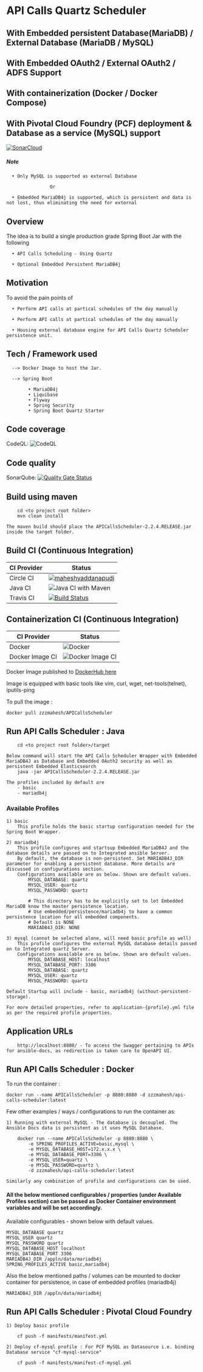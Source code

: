 # API Calls Quartz Scheduler
## With Embedded persistent Database(MariaDB) / External Database (MariaDB / MySQL)
## With Embedded OAuth2 / External OAuth2 / ADFS Support
## With containerization (Docker / Docker Compose)
## With Pivotal Cloud Foundry (PCF) deployment & Database as a service (MySQL) support


[![SonarCloud](https://sonarcloud.io/images/project_badges/sonarcloud-black.svg)](https://sonarcloud.io/dashboard?id=maheshyaddanapudi_APICallsScheduler)

##### Note

      • Only MySQL is supported as external Database
      
      				Or
      
      • Embedded MariaDB4j is supported, which is persistent and data is not lost, thus eliminating the need for external


## Overview

The idea is to build a single production grade Spring Boot Jar with the following

      • API Calls Scheduling - Using Quartz
      
      • Optional Embedded Persistent MariaDB4j

## Motivation

To avoid the pain points of

      • Perform API calls at partical schedules of the day manually

      • Perform API calls at partical schedules of the day manually
      
      • Housing external database engine for API Calls Quartz Scheduler persistence unit.

## Tech / Framework used

      --> Docker Image to host the Jar. 
	  			
      --> Spring Boot 
            
            • MariaDB4j
            • Liquibase
            • Flyway
            • Spring Security
            • Spring Boot Quartz Starter

## Code coverage

CodeQL: ![CodeQL](https://github.com/maheshyaddanapudi/APICallsScheduler/workflows/CodeQL/badge.svg?branch=main)

## Code quality

SonarQube: [![Quality Gate Status](https://sonarcloud.io/api/project_badges/measure?project=maheshyaddanapudi_APICallsScheduler&metric=alert_status)](https://sonarcloud.io/dashboard?id=maheshyaddanapudi_APICallsScheduler)

## Build using maven

		cd <to project root folder>
		mvn clean install
		
	The maven build should place the APICallsScheduler-2.2.4.RELEASE.jar inside the target folder.

## Build CI (Continuous Integration)

| CI Provider | Status          |
| ------- | ------------------ |
| Circle CI   | [![maheshyaddanapudi](https://circleci.com/gh/maheshyaddanapudi/APICallsScheduler.svg?style=shield)](https://circleci.com/gh/maheshyaddanapudi/APICallsScheduler) |
| Java CI   | ![Java CI with Maven](https://github.com/maheshyaddanapudi/APICallsScheduler/workflows/Java%20CI%20with%20Maven%20Main/badge.svg?branch=main) |
| Travis CI   | [![Build Status](https://travis-ci.com/maheshyaddanapudi/APICallsScheduler.svg?branch=main)](https://travis-ci.com/maheshyaddanapudi/APICallsScheduler) |

## Containerization CI (Continuous Integration)

| CI Provider | Status          |
| ------- | ------------------ |
| Docker   | ![Docker](https://github.com/maheshyaddanapudi/APICallsScheduler/workflows/Docker/badge.svg?branch=main) |
| Docker Image CI   | ![Docker Image CI](https://github.com/maheshyaddanapudi/APICallsScheduler/workflows/Docker%20Image%20CI/badge.svg?branch=main) |

Docker Image published to <a href="https://hub.docker.com/repository/docker/zzzmahesh/api-calls-scheduler" target="_blank">DockerHub here</a>

Image is equipped with basic tools like vim, curl, wget, net-tools(telnet), iputils-ping

To pull the image :

	docker pull zzzmahesh/APICallsScheduler

## Run API Calls Scheduler : Java

		cd <to project root folder>/target
		
	Below command will start the API Calls Scheduler Wrapper with Embedded MariaDB4J as Database and Embedded OAuth2 security as well as persistent Embedded Elasticsearch
		java -jar APICallsScheduler-2.2.4.RELEASE.jar

    The profiles included by default are
        - basic
        - mariadb4j

### Available Profiles

    1) basic
        This profile holds the basic startup configuration needed for the Spring Boot Wrapper.
        
    2) mariadb4j
        This profile configures and startsup Embedded MariaDB4J and the database details are passed on to Integrated ansible Server.
        By default, the database is non-persistent. Set MARIADB4J_DIR parameter for enabling a persistent database. More details are discussed in configurations section.
        Configurations available are as below. Shown are default values.
            MYSQL_DATABASE: quartz
            MYSQL_USER: quartz
            MYSQL_PASSWORD: quartz
            
            # This directory has to be explicitly set to let Embedded MariaDB know the master persistence location.
            # Use embedded/persistence/mariadb4j to have a common persistence location for all embedded components.
            # Default is NONE
            MARIADB4J_DIR: NONE

    3) mysql (cannot be selected alone, will need basic profile as well)
        This profile configures the external MySQL database details passed on to Integrated quartz Server.
        Configurations available are as below. Shown are default values.
            MYSQL_DATABASE_HOST: localhost
            MYSQL_DATABASE_PORT: 3306
            MYSQL_DATABASE: quartz
            MYSQL_USER: quartz
            MYSQL_PASSWORD: quartz
            
    Default Startup will include - basic, mariadb4j (without-persistent-storage).

    For more detailed properties, refer to application-{profile}.yml file as per the required profile properties.

## Application URLs

		http://localhost:8880/ - To access the Swagger pertaining to APIs for ansible-docs, as redirection is taken care to OpenAPI UI.

## Run API Calls Scheduler : Docker

To run the container :

    docker run --name APICallsScheduler -p 8880:8880 -d zzzmahesh/api-calls-scheduler:latest

Few other examples / ways / configurations to run the container as:

    1) Running with external MySQL - The database is decoupled. The Ansible Docs data is persistent as it uses MySQL Database.

        docker run --name APICallsScheduler -p 8880:8880 \
            -e SPRING_PROFILES_ACTIVE=basic,mysql \
            -e MYSQL_DATABASE_HOST=172.x.x.x \
            -e MYSQL_DATABASE_PORT=3306 \
            -e MYSQL_USER=quartz \
            -e MYSQL_PASSWORD=quartz \
            -d zzzmahesh/api-calls-scheduler:latest

    Similarly any combination of profile and configurations can be used.

#### All the below mentioned configurables / properties (under Available Profiles section) can be passed as Docker Container environment variables and will be set accordingly.

Available configurables - shown below with default values.

    MYSQL_DATABASE quartz
    MYSQL_USER quartz
    MYSQL_PASSWORD quartz
    MYSQL_DATABASE_HOST localhost
    MYSQL_DATABASE_PORT 3306
    MARIADB4J_DIR /appln/data/mariadb4j
    SPRING_PROFILES_ACTIVE basic,mariadb4j

Also the below mentioned paths / volumes can be mounted to docker container for persistence, in case of embedded profiles (mariadb4j)

    MARIADB4J_DIR /appln/data/mariadb4j

## Run API Calls Scheduler : Pivotal Cloud Foundry

    1) Deploy basic profile

        cf push -f manifests/manifest.yml

    2) Deploy cf-mysql profile : For PCF MySQL as Datasource i.e. binding Database service "cf-mysql-service"

        cf push -f manifests/manifest-cf-mysql.yml
